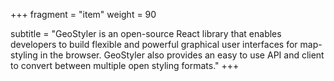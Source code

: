 +++
fragment = "item"
weight = 90

subtitle = "GeoStyler is an open-source React library that enables developers to build flexible and powerful graphical user interfaces for map-styling in the browser. GeoStyler also provides an easy to use API and client to convert between multiple open styling formats."
+++
